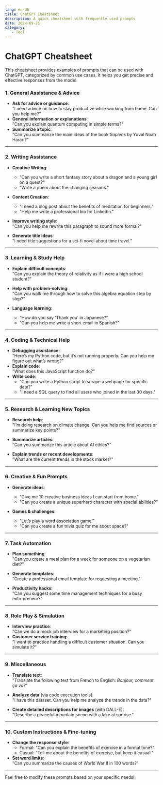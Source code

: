 ```yaml
---
lang: en-US
title: ChatGPT Cheatsheet
description: A quick cheatsheet with frequently used prompts
date: 2024-09-26
category:
   - Tool
---
```


# ChatGPT Cheatsheet

This cheatsheet provides examples of prompts that can be used with ChatGPT, categorized by common use cases. It helps you get precise and effective responses from the model.

<!-- more -->

### 1. **General Assistance & Advice**

-  **Ask for advice or guidance**:  
   "I need advice on how to stay productive while working from home. Can you help me?"
-  **General information or explanations**:  
   "Can you explain quantum computing in simple terms?"
-  **Summarize a topic**:  
   "Can you summarize the main ideas of the book _Sapiens_ by Yuval Noah Harari?"

---

### 2. **Writing Assistance**

-  **Creative Writing**:

   -  "Can you write a short fantasy story about a dragon and a young girl on a quest?"
   -  "Write a poem about the changing seasons."

-  **Content Creation**:

   -  "I need a blog post about the benefits of meditation for beginners."
   -  "Help me write a professional bio for LinkedIn."

-  **Improve writing style**:  
   "Can you help me rewrite this paragraph to sound more formal?"

-  **Generate title ideas**:  
   "I need title suggestions for a sci-fi novel about time travel."

---

### 3. **Learning & Study Help**

-  **Explain difficult concepts**:  
   "Can you explain the theory of relativity as if I were a high school student?"

-  **Help with problem-solving**:  
   "Can you walk me through how to solve this algebra equation step by step?"

-  **Language learning**:
   -  "How do you say 'Thank you' in Japanese?"
   -  "Can you help me write a short email in Spanish?"

---

### 4. **Coding & Technical Help**

-  **Debugging assistance**:  
   "Here’s my Python code, but it’s not running properly. Can you help me figure out what’s wrong?"
-  **Explain code**:  
   "What does this JavaScript function do?"
-  **Write code**:
   -  "Can you write a Python script to scrape a webpage for specific data?"
   -  "I need a SQL query to find all users who joined in the last 30 days."

---

### 5. **Research & Learning New Topics**

-  **Research help**:  
   "I’m doing research on climate change. Can you help me find sources or summarize key points?"

-  **Summarize articles**:  
   "Can you summarize this article about AI ethics?"
-  **Explain trends or recent developments**:  
   "What are the current trends in the stock market?"

---

### 6. **Creative & Fun Prompts**

-  **Generate ideas**:

   -  "Give me 10 creative business ideas I can start from home."
   -  "Can you create a unique superhero character with special abilities?"

-  **Games & challenges**:
   -  "Let’s play a word association game!"
   -  "Can you create a fun trivia quiz for me about space?"

---

### 7. **Task Automation**

-  **Plan something**:  
   "Can you create a meal plan for a week for someone on a vegetarian diet?"

-  **Generate templates**:  
   "Create a professional email template for requesting a meeting."

-  **Productivity hacks**:  
   "Can you suggest some time management techniques for a busy entrepreneur?"

---

### 8. **Role Play & Simulation**

-  **Interview practice**:  
   "Can we do a mock job interview for a marketing position?"
-  **Customer service training**:  
   "I want to practice handling a difficult customer situation. Can you simulate it?"

---

### 9. **Miscellaneous**

-  **Translate text**:  
   "Translate the following text from French to English: _Bonjour, comment ça va?_"

-  **Analyze data** (via code execution tools):  
   "I have this dataset. Can you help me analyze the trends in the data?"

-  **Create detailed descriptions for images** (with DALL-E):  
   "Describe a peaceful mountain scene with a lake at sunrise."

---

### 10. **Custom Instructions & Fine-tuning**

-  **Change the response style**:
   -  Formal: "Can you explain the benefits of exercise in a formal tone?"
   -  Casual: "Tell me about the benefits of exercise, but keep it casual."
-  **Set word limits**:  
   "Can you summarize the causes of World War II in 100 words?"

---

Feel free to modify these prompts based on your specific needs!
